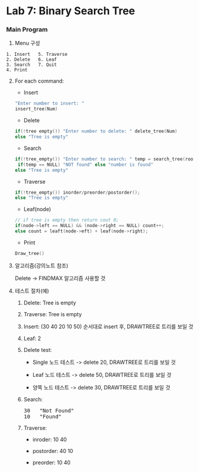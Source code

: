 # Lab 7: Binary Search Tree

### Main Program

  1. Menu 구성

    1. Insert   5. Traverse
    2. Delete   6. Leaf
    3. Search   7. Quit
    4. Print

  2. For each command:
    
     - Insert
      
      ```cpp
      "Enter number to insert: "
      insert_tree(Num)
      ```

     - Delete

     ```cpp
     if(!tree empty()) "Enter number to delete: " delete_tree(Num)
     else "Tree is empty"
     ```

     - Search

     ```cpp
     if(!tree_empty()) "Enter number to search: " temp = search_tree(root, Num)
      if(temp == NULL) "NOT found" else "number is found"
     else "Tree is empty"
     ```

     - Traverse

     ```cpp
     if(!tree_empty()) inorder/preorder/postorder();
     else "Tree is empty"
     ```

     - Leaf(node)
     
     ```cpp
     // if tree is empty then return cout 0;
     if(node->left == NULL) && (node->right == NULL) count++;
     else count = leaft(node->eft) + leaf(node->right);
     ```

     - Print

     ```cpp
     Draw_tree()
     ```

  3. 알고리즘(강의노트 참조)

     Delete -> FINDMAX 알고리즘 사용할 것

  4. 테스트 절차(예)
     
     1. Delete: Tree is empty

     2. Traverse: Tree is empty

     3. Insert: (30 40 20 10 50) 순서대로 insert 후, DRAWTREE로 트리를 보일 것

     4. Leaf: 2

     5. Delete test:

        - Single 노드 테스트 -> delete 20, DRAWTREE로 트리를 보일 것

        - Leaf 노드 테스트 -> delete 50, DRAWTREE로 트리를 보일 것

        - 양쪽 노드 테스트 -> delete 30, DRAWTREE로 트리를 보일 것

     6. Search:
      
        <pre>30   "Not Found"
        10   "Found"</pre>

     7. Traverse:

          - inroder: 10 40

          - postorder: 40 10

          - preorder: 10 40


      
